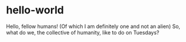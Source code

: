 # hello-world
Hello, fellow humans! (Of which I am definitely one and not an alien)
So, what do we, the collective of humanity, like to do on Tuesdays?
